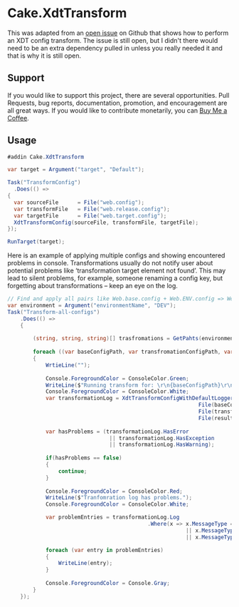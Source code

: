 # Cake.XdtTransform

This was adapted from an [open issue](https://github.com/cake-build/cake/issues/321) on Github that shows 
how to perform an XDT config transform. The issue is still open, but I didn't there would need to be an 
extra dependency pulled in unless you really needed it and that is why it is still open.

## Support

If you would like to support this project, there are several opportunities. Pull Requests, bug reports, documentation, promotion, and encouragement are all great ways. If you would like to contribute monetarily, you can [Buy Me a Coffee](https://www.buymeacoffee.com/aQPnJ73O8).

## Usage

```csharp
#addin Cake.XdtTransform

var target = Argument("target", "Default");

Task("TransformConfig")
  .Does(() =>
{
  var sourceFile      = File("web.config");
  var transformFile   = File("web.release.config");
  var targetFile      = File("web.target.config");
  XdtTransformConfig(sourceFile, transformFile, targetFile);
});

RunTarget(target);
```

Here is an example of applying multiple configs and showing encountered problems in console.
Transformations usually do not notify user about potential problems like ‘transformation target element not found’. This may lead to silent problems, for example, someone renaming a config key, but forgetting about transformations – keep an eye on the log.  

```csharp
// Find and apply all pairs like Web.base.config + Web.ENV.config => Web.config
var environment = Argument("environmentName", "DEV");
Task("Transform-all-configs")
    .Does(() =>
    {
    
        (string, string, string)[] trasfromations = GetPahts(environment, "./");
        
        foreach ((var baseConfigPath, var transfromationConfigPath, var resultingConfigPath) in trasfromations)
        {
            WrtieLine("");
            
            Console.ForegroundColor = ConsoleColor.Green; 
            WriteLine($"Running transform for: \r\n{baseConfigPath}\r\n{transfromationConfigPath}"); 
            Console.ForegroundColor = ConsoleColor.White; 
            var transformationLog = XdtTransformConfigWithDefaultLogger( 
                                                            File(baseConfigPath), 
                                                            File(transfromationConfigPath), 
                                                            File(resultingConfigPath)); 
                                                            
            var hasProblems = (transformationLog.HasError
                                || transformationLog.HasException 
                                || transformationLog.HasWarning);
                                
            if(hasProblems == false) 
            { 
                continue; 
            } 
            
            Console.ForegroundColor = ConsoleColor.Red; 
            WriteLine($"Tranfomration log has problems."); 
            Console.ForegroundColor = ConsoleColor.White; 

            var problemEntries = transformationLog.Log
                                            .Where(x => x.MessageType == "Error" 
                                                        || x.MessageType == "Exception"
                                                        || x.MessageType == "Warning"); 

            foreach (var entry in problemEntries)
            {
                WriteLine(entry);
            }
    
            Console.ForegroundColor = Console.Gray;
        }
    });
```
